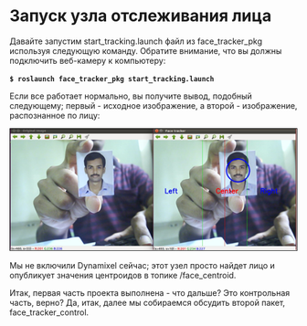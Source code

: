 # Запуск узла отслеживания лица

Давайте запустим start\_tracking.launch файл из face\_tracker\_pkg используя следующую команду. Обратите внимание, что вы должны подключить веб-камеру к компьютеру:

**`$ roslaunch face_tracker_pkg start_tracking.launch`**

Если все работает нормально, вы получите вывод, подобный следующему; первый - исходное изображение, а второй - изображение, распознанное по лицу:

![&#x420;&#x438;&#x441;&#x443;&#x43D;&#x43E;&#x43A; 17: &#x420;&#x430;&#x441;&#x43F;&#x43E;&#x437;&#x43D;&#x430;&#x43D;&#x43D;&#x43E;&#x435; &#x43B;&#x438;&#x446;&#x43E; &#x438;&#x437;&#x43E;&#x431;&#x440;&#x430;&#x436;&#x435;&#x43D;&#x438;&#x435;](../../.gitbook/assets/image%20%2824%29.png)

Мы не включили Dynamixel сейчас; этот узел просто найдет лицо и опубликует значения центроидов в топике /face\_centroid.

Итак, первая часть проекта выполнена - что дальше? Это контрольная часть, верно? Да, итак, далее мы собираемся обсудить второй пакет, face\_tracker\_control.

